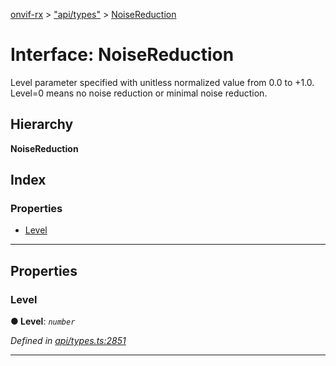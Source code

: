 [onvif-rx](../README.md) > ["api/types"](../modules/_api_types_.md) > [NoiseReduction](../interfaces/_api_types_.noisereduction.md)

# Interface: NoiseReduction

Level parameter specified with unitless normalized value from 0.0 to +1.0. Level=0 means no noise reduction or minimal noise reduction.

## Hierarchy

**NoiseReduction**

## Index

### Properties

* [Level](_api_types_.noisereduction.md#level)

---

## Properties

<a id="level"></a>

###  Level

**● Level**: *`number`*

*Defined in [api/types.ts:2851](https://github.com/patrickmichalina/onvif-rx/blob/3ab1739/src/api/types.ts#L2851)*

___

